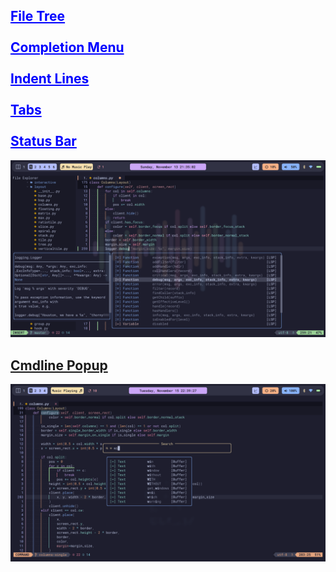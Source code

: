 ## <a href="https://github.com/nvim-tree/nvim-tree.lua" style="color: blue; text-decoration: underline;">File Tree</a><br><br><a href="https://github.com/hrsh7th/nvim-cmp" style="color: blue; text-decoration: underline;">Completion Menu</a><br><br><a href="https://github.com/lukas-reineke/indent-blankline.nvim" style="color: blue; text-decoration: underline;">Indent Lines</a><br><br><a href="https://github.com/akinsho/bufferline.nvim" style="color: blue; text-decoration: underline;">Tabs</a><br><br><a href="https://github.com/nvim-lualine/lualine.nvim" style="color: blue; text-decoration: underline;">Status Bar</a>
<img src="screenshots/tree-cmp.png">

## <a href="https://github.com/folke/noice.nvim">Cmdline Popup</a>
<img src="screenshots/noice.png">
